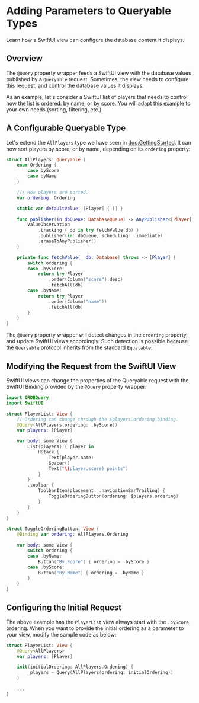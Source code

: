 # Adding Parameters to Queryable Types

Learn how a SwiftUI view can configure the database content it displays.

## Overview

The `@Query` property wrapper feeds a SwiftUI view with the database values published by a ``Queryable`` request. Sometimes, the view needs to configure this request, and control the database values it displays.

As an example, let's consider a SwiftUI list of players that needs to control how the list is ordered: by name, or by score. You will adapt this example to your own needs (sorting, filtering, etc.)

## A Configurable Queryable Type

Let's extend the `AllPlayers` type we have seen in <doc:GettingStarted>. It can now sort players by score, or by name, depending on its `ordering` property:

```swift
struct AllPlayers: Queryable {
    enum Ordering {
        case byScore
        case byName
    }

    /// How players are sorted.
    var ordering: Ordering

    static var defaultValue: [Player] { [] }

    func publisher(in dbQueue: DatabaseQueue) -> AnyPublisher<[Player], Error> {
        ValueObservation
            .tracking { db in try fetchValue(db) }
            .publisher(in: dbQueue, scheduling: .immediate)
            .eraseToAnyPublisher()
    }

    private func fetchValue(_ db: Database) throws -> [Player] {
        switch ordering {
        case .byScore:
            return try Player
                .order(Column("score").desc)
                .fetchAll(db)
        case .byName:
            return try Player
                .order(Column("name"))
                .fetchAll(db)
        }
    }
}
```

The `@Query` property wrapper will detect changes in the `ordering` property, and update SwiftUI views accordingly. Such detection is possible because the ``Queryable`` protocol inherits from the standard `Equatable`.

## Modifying the Request from the SwiftUI View

SwiftUI views can change the properties of the Queryable request with the SwiftUI Binding provided by the `@Query` property wrapper:

```swift
import GRDBQuery
import SwiftUI

struct PlayerList: View {
    // Ordering can change through the $players.ordering binding.
    @Query(AllPlayers(ordering: .byScore))
    var players: [Player]

    var body: some View {
        List(players) { player in
            HStack {
                Text(player.name)
                Spacer()
                Text("\(player.score) points")
            }
        }
        .toolbar {
            ToolbarItem(placement: .navigationBarTrailing) {
                ToggleOrderingButton(ordering: $players.ordering)
            }
        }
    }
}

struct ToggleOrderingButton: View {
    @Binding var ordering: AllPlayers.Ordering

    var body: some View {
        switch ordering {
        case .byName:
            Button("By Score") { ordering = .byScore }
        case .byScore:
            Button("By Name") { ordering = .byName }
        }
    }
}
```

## Configuring the Initial Request

The above example has the `PlayerList` view always start with the `.byScore` ordering. When you want to provide the initial ordering as a parameter to your view, modify the sample code as below:

```swift
struct PlayerList: View {
    @Query<AllPlayers>
    var players: [Player]

    init(initialOrdering: AllPlayers.Ordering) {
        _players = Query(AllPlayers(ordering: initialOrdering))
    }

    ...
}
```
